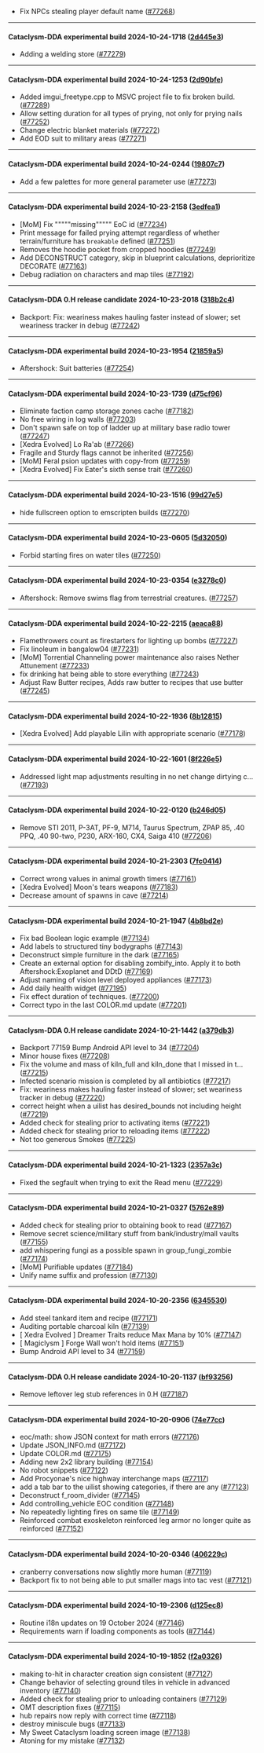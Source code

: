 * Fix NPCs stealing player default name ([#77268](https://github.com/CleverRaven/Cataclysm-DDA/pull/77268))

---

#### Cataclysm-DDA experimental build 2024-10-24-1718 ([2d445e3](https://github.com/CleverRaven/Cataclysm-DDA/releases/tag/cdda-experimental-2024-10-24-1718))

* Adding a welding store ([#77279](https://github.com/CleverRaven/Cataclysm-DDA/pull/77279))

---

#### Cataclysm-DDA experimental build 2024-10-24-1253 ([2d90bfe](https://github.com/CleverRaven/Cataclysm-DDA/releases/tag/cdda-experimental-2024-10-24-1253))

* Added imgui_freetype.cpp to MSVC project file to fix broken build. ([#77289](https://github.com/CleverRaven/Cataclysm-DDA/pull/77289))
* Allow setting duration for all types of prying, not only for prying nails ([#77252](https://github.com/CleverRaven/Cataclysm-DDA/pull/77252))
* Change electric blanket materials ([#77272](https://github.com/CleverRaven/Cataclysm-DDA/pull/77272))
* Add EOD suit to military areas ([#77271](https://github.com/CleverRaven/Cataclysm-DDA/pull/77271))

---

#### Cataclysm-DDA experimental build 2024-10-24-0244 ([19807c7](https://github.com/CleverRaven/Cataclysm-DDA/releases/tag/cdda-experimental-2024-10-24-0244))

* Add a few palettes for more general parameter use ([#77273](https://github.com/CleverRaven/Cataclysm-DDA/pull/77273))

---

#### Cataclysm-DDA experimental build 2024-10-23-2158 ([3edfea1](https://github.com/CleverRaven/Cataclysm-DDA/releases/tag/cdda-experimental-2024-10-23-2158))

* [MoM] Fix """""missing""""" EoC id ([#77234](https://github.com/CleverRaven/Cataclysm-DDA/pull/77234))
* Print message for failed prying attempt regardless of whether terrain/furniture has `breakable` defined ([#77251](https://github.com/CleverRaven/Cataclysm-DDA/pull/77251))
* Removes the hoodie pocket from cropped hoodies ([#77249](https://github.com/CleverRaven/Cataclysm-DDA/pull/77249))
* Add DECONSTRUCT category, skip in blueprint calculations, deprioritize DECORATE ([#77163](https://github.com/CleverRaven/Cataclysm-DDA/pull/77163))
* Debug radiation on characters and map tiles ([#77192](https://github.com/CleverRaven/Cataclysm-DDA/pull/77192))

---

#### Cataclysm-DDA 0.H release candidate 2024-10-23-2018 ([318b2c4](https://github.com/CleverRaven/Cataclysm-DDA/releases/tag/cdda-0.H-2024-10-23-2018))

* Backport: Fix: weariness makes hauling faster instead of slower; set weariness tracker in debug ([#77242](https://github.com/CleverRaven/Cataclysm-DDA/pull/77242))

---

#### Cataclysm-DDA experimental build 2024-10-23-1954 ([21859a5](https://github.com/CleverRaven/Cataclysm-DDA/releases/tag/cdda-experimental-2024-10-23-1954))

* Aftershock: Suit batteries ([#77254](https://github.com/CleverRaven/Cataclysm-DDA/pull/77254))

---

#### Cataclysm-DDA experimental build 2024-10-23-1739 ([d75cf96](https://github.com/CleverRaven/Cataclysm-DDA/releases/tag/cdda-experimental-2024-10-23-1739))

* Eliminate faction camp storage zones cache ([#77182](https://github.com/CleverRaven/Cataclysm-DDA/pull/77182))
* No free wiring in log walls ([#77203](https://github.com/CleverRaven/Cataclysm-DDA/pull/77203))
* Don't spawn safe on top of ladder up at military base radio tower ([#77247](https://github.com/CleverRaven/Cataclysm-DDA/pull/77247))
* [Xedra Evolved] Lo Ra'ab ([#77266](https://github.com/CleverRaven/Cataclysm-DDA/pull/77266))
* Fragile and Sturdy flags cannot be inherited ([#77256](https://github.com/CleverRaven/Cataclysm-DDA/pull/77256))
* [MoM] Feral psion updates with copy-from ([#77259](https://github.com/CleverRaven/Cataclysm-DDA/pull/77259))
* [Xedra Evolved] Fix Eater's sixth sense trait ([#77260](https://github.com/CleverRaven/Cataclysm-DDA/pull/77260))

---

#### Cataclysm-DDA experimental build 2024-10-23-1516 ([99d27e5](https://github.com/CleverRaven/Cataclysm-DDA/releases/tag/cdda-experimental-2024-10-23-1516))

* hide fullscreen option to emscripten builds ([#77270](https://github.com/CleverRaven/Cataclysm-DDA/pull/77270))

---

#### Cataclysm-DDA experimental build 2024-10-23-0605 ([5d32050](https://github.com/CleverRaven/Cataclysm-DDA/releases/tag/cdda-experimental-2024-10-23-0605))

* Forbid starting fires on water tiles ([#77250](https://github.com/CleverRaven/Cataclysm-DDA/pull/77250))

---

#### Cataclysm-DDA experimental build 2024-10-23-0354 ([e3278c0](https://github.com/CleverRaven/Cataclysm-DDA/releases/tag/cdda-experimental-2024-10-23-0354))

* Aftershock: Remove swims flag from terrestrial creatures. ([#77257](https://github.com/CleverRaven/Cataclysm-DDA/pull/77257))

---

#### Cataclysm-DDA experimental build 2024-10-22-2215 ([aeaca88](https://github.com/CleverRaven/Cataclysm-DDA/releases/tag/cdda-experimental-2024-10-22-2215))

* Flamethrowers count as firestarters for lighting up bombs ([#77227](https://github.com/CleverRaven/Cataclysm-DDA/pull/77227))
* Fix linoleum in bangalow04 ([#77231](https://github.com/CleverRaven/Cataclysm-DDA/pull/77231))
* [MoM] Torrential Channeling power maintenance also raises Nether Attunement ([#77233](https://github.com/CleverRaven/Cataclysm-DDA/pull/77233))
* fix drinking hat being able to store everything ([#77243](https://github.com/CleverRaven/Cataclysm-DDA/pull/77243))
* Adjust Raw Butter recipes, Adds raw butter to recipes that use butter ([#77245](https://github.com/CleverRaven/Cataclysm-DDA/pull/77245))

---

#### Cataclysm-DDA experimental build 2024-10-22-1936 ([8b12815](https://github.com/CleverRaven/Cataclysm-DDA/releases/tag/cdda-experimental-2024-10-22-1936))

* [Xedra Evolved] Add playable Lilin with appropriate scenario ([#77178](https://github.com/CleverRaven/Cataclysm-DDA/pull/77178))

---

#### Cataclysm-DDA experimental build 2024-10-22-1601 ([8f226e5](https://github.com/CleverRaven/Cataclysm-DDA/releases/tag/cdda-experimental-2024-10-22-1601))

* Addressed light map adjustments resulting in no net change dirtying c… ([#77193](https://github.com/CleverRaven/Cataclysm-DDA/pull/77193))

---

#### Cataclysm-DDA experimental build 2024-10-22-0120 ([b246d05](https://github.com/CleverRaven/Cataclysm-DDA/releases/tag/cdda-experimental-2024-10-22-0120))

* Remove STI 2011, P-3AT, PF-9, M714, Taurus Spectrum, ZPAP 85, .40 PPQ, .40 90-two, P230, ARX-160, CX4, Saiga 410 ([#77206](https://github.com/CleverRaven/Cataclysm-DDA/pull/77206))

---

#### Cataclysm-DDA experimental build 2024-10-21-2303 ([7fc0414](https://github.com/CleverRaven/Cataclysm-DDA/releases/tag/cdda-experimental-2024-10-21-2303))

* Correct wrong values in animal growth timers ([#77161](https://github.com/CleverRaven/Cataclysm-DDA/pull/77161))
* [Xedra Evolved] Moon's tears weapons ([#77183](https://github.com/CleverRaven/Cataclysm-DDA/pull/77183))
* Decrease amount of spawns in cave ([#77214](https://github.com/CleverRaven/Cataclysm-DDA/pull/77214))

---

#### Cataclysm-DDA experimental build 2024-10-21-1947 ([4b8bd2e](https://github.com/CleverRaven/Cataclysm-DDA/releases/tag/cdda-experimental-2024-10-21-1947))

* Fix bad Boolean logic example ([#77134](https://github.com/CleverRaven/Cataclysm-DDA/pull/77134))
* Add labels to structured tiny bodygraphs ([#77143](https://github.com/CleverRaven/Cataclysm-DDA/pull/77143))
* Deconstruct simple furniture in the dark ([#77165](https://github.com/CleverRaven/Cataclysm-DDA/pull/77165))
* Create an external option for disabling zombify_into. Apply it to both Aftershock:Exoplanet and DDtD ([#77169](https://github.com/CleverRaven/Cataclysm-DDA/pull/77169))
* Adjust naming of vision level deployed appliances ([#77173](https://github.com/CleverRaven/Cataclysm-DDA/pull/77173))
* Add daily health widget ([#77195](https://github.com/CleverRaven/Cataclysm-DDA/pull/77195))
* Fix effect duration of techniques. ([#77200](https://github.com/CleverRaven/Cataclysm-DDA/pull/77200))
* Correct typo in the last COLOR.md update ([#77201](https://github.com/CleverRaven/Cataclysm-DDA/pull/77201))

---

#### Cataclysm-DDA 0.H release candidate 2024-10-21-1442 ([a379db3](https://github.com/CleverRaven/Cataclysm-DDA/releases/tag/cdda-0.H-2024-10-21-1442))

* Backport 77159 Bump Android API level to 34 ([#77204](https://github.com/CleverRaven/Cataclysm-DDA/pull/77204))
* Minor house fixes ([#77208](https://github.com/CleverRaven/Cataclysm-DDA/pull/77208))
* Fix the volume and mass of kiln_full and kiln_done that I missed in t… ([#77215](https://github.com/CleverRaven/Cataclysm-DDA/pull/77215))
* Infected scenario mission is completed by all antibiotics ([#77217](https://github.com/CleverRaven/Cataclysm-DDA/pull/77217))
* Fix: weariness makes hauling faster instead of slower; set weariness tracker in debug ([#77220](https://github.com/CleverRaven/Cataclysm-DDA/pull/77220))
* correct height when a uilist has desired_bounds not including height ([#77219](https://github.com/CleverRaven/Cataclysm-DDA/pull/77219))
* Added check for stealing prior to activating items ([#77221](https://github.com/CleverRaven/Cataclysm-DDA/pull/77221))
* Added check for stealing prior to reloading items ([#77222](https://github.com/CleverRaven/Cataclysm-DDA/pull/77222))
* Not too generous Smokes ([#77225](https://github.com/CleverRaven/Cataclysm-DDA/pull/77225))

---

#### Cataclysm-DDA experimental build 2024-10-21-1323 ([2357a3c](https://github.com/CleverRaven/Cataclysm-DDA/releases/tag/cdda-experimental-2024-10-21-1323))

* Fixed the segfault when trying to exit the Read menu ([#77229](https://github.com/CleverRaven/Cataclysm-DDA/pull/77229))

---

#### Cataclysm-DDA experimental build 2024-10-21-0327 ([5762e89](https://github.com/CleverRaven/Cataclysm-DDA/releases/tag/cdda-experimental-2024-10-21-0327))

* Added check for stealing prior to obtaining book to read ([#77167](https://github.com/CleverRaven/Cataclysm-DDA/pull/77167))
* Remove secret science/military stuff from bank/industry/mall vaults ([#77155](https://github.com/CleverRaven/Cataclysm-DDA/pull/77155))
* add whispering fungi as a possible spawn in group_fungi_zombie ([#77174](https://github.com/CleverRaven/Cataclysm-DDA/pull/77174))
* [MoM] Purifiable updates ([#77184](https://github.com/CleverRaven/Cataclysm-DDA/pull/77184))
* Unify name suffix and profession ([#77130](https://github.com/CleverRaven/Cataclysm-DDA/pull/77130))

---

#### Cataclysm-DDA experimental build 2024-10-20-2356 ([6345530](https://github.com/CleverRaven/Cataclysm-DDA/releases/tag/cdda-experimental-2024-10-20-2356))

* Add steel tankard item and recipe ([#77171](https://github.com/CleverRaven/Cataclysm-DDA/pull/77171))
* Auditing portable charcoal kiln ([#77139](https://github.com/CleverRaven/Cataclysm-DDA/pull/77139))
* [ Xedra Evolved ] Dreamer Traits reduce Max Mana by 10% ([#77147](https://github.com/CleverRaven/Cataclysm-DDA/pull/77147))
* [ Magiclysm ] Forge Wall won't hold items ([#77151](https://github.com/CleverRaven/Cataclysm-DDA/pull/77151))
* Bump Android API level to 34 ([#77159](https://github.com/CleverRaven/Cataclysm-DDA/pull/77159))

---

#### Cataclysm-DDA 0.H release candidate 2024-10-20-1137 ([bf93256](https://github.com/CleverRaven/Cataclysm-DDA/releases/tag/cdda-0.H-2024-10-20-1137))

* Remove leftover leg stub references in 0.H ([#77187](https://github.com/CleverRaven/Cataclysm-DDA/pull/77187))

---

#### Cataclysm-DDA experimental build 2024-10-20-0906 ([74e77cc](https://github.com/CleverRaven/Cataclysm-DDA/releases/tag/cdda-experimental-2024-10-20-0906))

* eoc/math: show JSON context for math errors ([#77176](https://github.com/CleverRaven/Cataclysm-DDA/pull/77176))
* Update JSON_INFO.md ([#77172](https://github.com/CleverRaven/Cataclysm-DDA/pull/77172))
* Update COLOR.md ([#77175](https://github.com/CleverRaven/Cataclysm-DDA/pull/77175))
* Adding new 2x2 library building ([#77154](https://github.com/CleverRaven/Cataclysm-DDA/pull/77154))
* No robot snippets ([#77122](https://github.com/CleverRaven/Cataclysm-DDA/pull/77122))
* Add Procyonae's nice highway interchange maps ([#77117](https://github.com/CleverRaven/Cataclysm-DDA/pull/77117))
* add a tab bar to the uilist showing categories, if there are any ([#77123](https://github.com/CleverRaven/Cataclysm-DDA/pull/77123))
* Deconstruct f_room_divider ([#77145](https://github.com/CleverRaven/Cataclysm-DDA/pull/77145))
* Add controlling_vehicle EOC condition ([#77148](https://github.com/CleverRaven/Cataclysm-DDA/pull/77148))
* No repeatedly lighting fires on same tile ([#77149](https://github.com/CleverRaven/Cataclysm-DDA/pull/77149))
* Reinforced combat exoskeleton reinforced leg armor no longer quite as reinforced ([#77152](https://github.com/CleverRaven/Cataclysm-DDA/pull/77152))

---

#### Cataclysm-DDA experimental build 2024-10-20-0346 ([406229c](https://github.com/CleverRaven/Cataclysm-DDA/releases/tag/cdda-experimental-2024-10-20-0346))

* cranberry conversations now slightly more human ([#77119](https://github.com/CleverRaven/Cataclysm-DDA/pull/77119))
* Backport fix to not being able to put smaller mags into tac vest ([#77121](https://github.com/CleverRaven/Cataclysm-DDA/pull/77121))

---

#### Cataclysm-DDA experimental build 2024-10-19-2306 ([d125ec8](https://github.com/CleverRaven/Cataclysm-DDA/releases/tag/cdda-experimental-2024-10-19-2306))

* Routine i18n updates on 19 October 2024 ([#77146](https://github.com/CleverRaven/Cataclysm-DDA/pull/77146))
* Requirements warn if loading components as tools ([#77144](https://github.com/CleverRaven/Cataclysm-DDA/pull/77144))

---

#### Cataclysm-DDA experimental build 2024-10-19-1852 ([f2a0326](https://github.com/CleverRaven/Cataclysm-DDA/releases/tag/cdda-experimental-2024-10-19-1852))

* making to-hit in character creation sign consistent ([#77127](https://github.com/CleverRaven/Cataclysm-DDA/pull/77127))
* Change behavior of selecting ground tiles in vehicle in advanced inventory ([#77140](https://github.com/CleverRaven/Cataclysm-DDA/pull/77140))
* Added check for stealing prior to unloading containers ([#77129](https://github.com/CleverRaven/Cataclysm-DDA/pull/77129))
* OMT description fixes ([#77115](https://github.com/CleverRaven/Cataclysm-DDA/pull/77115))
* hub repairs now reply with correct time ([#77118](https://github.com/CleverRaven/Cataclysm-DDA/pull/77118))
* destroy miniscule bugs ([#77133](https://github.com/CleverRaven/Cataclysm-DDA/pull/77133))
* My Sweet Cataclysm loading screen image ([#77138](https://github.com/CleverRaven/Cataclysm-DDA/pull/77138))
* Atoning for my mistake ([#77132](https://github.com/CleverRaven/Cataclysm-DDA/pull/77132))
